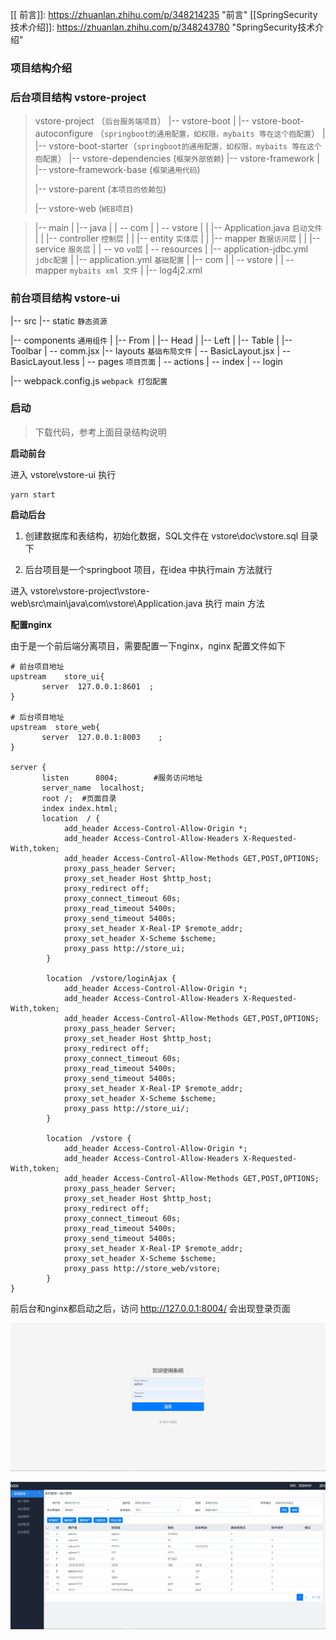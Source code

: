 [[ 前言\]]: https://zhuanlan.zhihu.com/p/348214235	"前言"
[[SpringSecurity技术介绍\]]: https://zhuanlan.zhihu.com/p/348243780	"SpringSecurity技术介绍"

### 项目结构介绍

### 后台项目结构 vstore-project

> vstore-project （`后台服务端项目`）
> |-- vstore-boot
> |   |-- vstore-boot-autoconfigure （`springboot的通用配置，如权限，mybaits 等在这个抱配置`）
> |   |-- vstore-boot-starter（`springboot的通用配置，如权限，mybaits 等在这个抱配置`）
> |-- vstore-dependencies (`框架外部依赖`)
> |-- vstore-framework
> |   |-- vstore-framework-base (`框架通用代码`)
>
> |-- vstore-parent (`本项目的依赖包`)
>
> |-- vstore-web  (`WEB项目`)

> |-- main
> |   |-- java
> |   |   -- com
> |   |       -- vstore
> |   |           |-- Application.java `启动文件`
> |   |           |-- controller `控制层`
> |   |           |-- entity `实体层`
> |   |           |-- mapper `数据访问层`
> |   |           |-- service `服务层`
> |   |           -- vo `vo层`
> |   -- resources
> |       |-- application-jdbc.yml `jdbc配置`
> |       |-- application.yml `基础配置`
> |       |-- com
> |       |   -- vstore
> |       |       -- mapper	`mybaits xml 文件`
> |       |-- log4j2.xml

### 前台项目结构 vstore-ui

|-- src
|-- static	`静态资源`

|-- components `通用组件`
|   |-- From
|   |-- Head
|   |-- Left
|   |-- Table
|   |-- Toolbar
|   -- comm.jsx
|-- layouts `基础布局文件`
|   -- BasicLayout.jsx
|   -- BasicLayout.less
| -- pages `项目页面`
|     -- actions
|     -- index
|     -- login

|-- webpack.config.js `webpack 打包配置`

### 启动

> 下载代码，参考上面目录结构说明

**启动前台**

进入 vstore\vstore-ui 执行

```
yarn start
```

**启动后台**

1. 创建数据库和表结构，初始化数据，SQL文件在 vstore\doc\vstore.sql  目录下

2. 后台项目是一个springboot 项目，在idea 中执行main 方法就行

进入 vstore\vstore-project\vstore-web\src\main\java\com\vstore\Application.java 执行 main 方法

**配置nginx**

由于是一个前后端分离项目，需要配置一下nginx，nginx 配置文件如下

```
# 前台项目地址
upstream	store_ui{
	   server  127.0.0.1:8601  ;    
}

# 后台项目地址
upstream  store_web{
       server  127.0.0.1:8003    ;    
}

server {
	   listen      8004;		#服务访问地址
       server_name  localhost;
	   root	/;  #页面目录
       index index.html;
	   location  / {
            add_header Access-Control-Allow-Origin *;
            add_header Access-Control-Allow-Headers X-Requested-With,token;
            add_header Access-Control-Allow-Methods GET,POST,OPTIONS;
            proxy_pass_header Server;
            proxy_set_header Host $http_host;
            proxy_redirect off;
            proxy_connect_timeout 60s;
            proxy_read_timeout 5400s;
            proxy_send_timeout 5400s;
            proxy_set_header X-Real-IP $remote_addr;
            proxy_set_header X-Scheme $scheme;
            proxy_pass http://store_ui;
        }
		
		location  /vstore/loginAjax {
            add_header Access-Control-Allow-Origin *;
            add_header Access-Control-Allow-Headers X-Requested-With,token;
            add_header Access-Control-Allow-Methods GET,POST,OPTIONS;
            proxy_pass_header Server;
            proxy_set_header Host $http_host;
            proxy_redirect off;
            proxy_connect_timeout 60s;
            proxy_read_timeout 5400s;
            proxy_send_timeout 5400s;
            proxy_set_header X-Real-IP $remote_addr;
            proxy_set_header X-Scheme $scheme;
            proxy_pass http://store_ui/;
        }
		
	    location  /vstore {	
            add_header Access-Control-Allow-Origin *;
            add_header Access-Control-Allow-Headers X-Requested-With,token;
            add_header Access-Control-Allow-Methods GET,POST,OPTIONS;
            proxy_pass_header Server;
            proxy_set_header Host $http_host;
            proxy_redirect off;
            proxy_connect_timeout 60s;
            proxy_read_timeout 5400s;
            proxy_send_timeout 5400s;
            proxy_set_header X-Real-IP $remote_addr;
            proxy_set_header X-Scheme $scheme;
            proxy_pass http://store_web/vstore;
        }
}
```

前后台和nginx都启动之后，访问 http://127.0.0.1:8004/ 会出现登录页面

![image-20210131195215986](README.assets/image-20210131195215986.png)

![image-20210131195304638](README.assets/image-20210131195304638.png)
